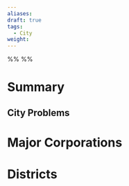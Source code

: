 ```yaml
---
aliases:
draft: true
tags:
  - City
weight:
---
```

%%
%%

<h1 class='centerText'>Summary</h1>

## City Problems

# Major Corporations

# Districts